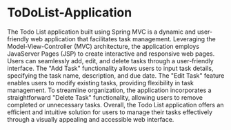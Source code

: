 # ToDoList-Application
The Todo List application built using Spring MVC is a dynamic and user-friendly web application that facilitates task management. Leveraging the Model-View-Controller (MVC) architecture, the application employs JavaServer Pages (JSP) to create interactive and responsive web pages. Users can seamlessly add, edit, and delete tasks through a user-friendly interface. The "Add Task" functionality allows users to input task details, specifying the task name, description, and due date. The "Edit Task" feature enables users to modify existing tasks, providing flexibility in task management. To streamline organization, the application incorporates a straightforward "Delete Task" functionality, allowing users to remove completed or unnecessary tasks. 
Overall, the Todo List application offers an efficient and intuitive solution for users to manage their tasks effectively through a visually appealing and accessible web interface.
